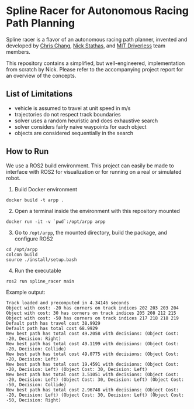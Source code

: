 # Spline Racer for Autonomous Racing Path Planning

Spline racer is a flavor of an autonomous racing path planner, invented and developed by [Chris Chang](mailto:cwkchang@mit.edu), [Nick Stathas](mailto:nistath@mit.edu), and [MIT Driverless](https://driverless.mit.edu) team members.

This repository contains a simplified, but well-engineered, implementation from scratch by Nick.
Please refer to the accompanying project report for an overview of the concepts.

## List of Limitations

- vehicle is assumed to travel at unit speed in m/s
- trajectories do not respect track boundaries
- solver uses a random heuristic and does exhaustive search
- solver considers fairly naive waypoints for each object
- objects are considered sequentially in the search

## How to Run

We use a ROS2 build environment. This project can easily be made to interface with ROS2 for visualization or for running on a real or simulated robot.

1. Build Docker environment
```
docker build -t arpp .
```

2. Open a terminal inside the environment with this repository mounted
```
docker run -it -v `pwd`:/opt/arpp arpp
```

3. Go to `/opt/arpp`, the mounted directory, build the package, and configure ROS2
```
cd /opt/arpp
colcon build
source ./install/setup.bash
```

4. Run the executable
```
ros2 run spline_racer main
```
Example output:
```
Track loaded and precomputed in 4.34146 seconds
Object with cost: -20 has corners on track indices 202 203 203 204
Object with cost: 30 has corners on track indices 205 208 212 215
Object with cost: -50 has corners on track indices 217 218 218 219
Default path has travel cost 38.9929
Default path has total cost 68.9929
New best path has total cost 49.2058 with decisions: (Object Cost: -20, Decision: Right)
New best path has total cost 49.1199 with decisions: (Object Cost: -20, Decision: Collide)
New best path has total cost 49.0775 with decisions: (Object Cost: -20, Decision: Left)
New best path has total cost 19.4591 with decisions: (Object Cost: -20, Decision: Left) (Object Cost: 30, Decision: Left)
New best path has total cost 3.51051 with decisions: (Object Cost: -20, Decision: Left) (Object Cost: 30, Decision: Left) (Object Cost: -50, Decision: Collide)
New best path has total cost 2.96748 with decisions: (Object Cost: -20, Decision: Left) (Object Cost: 30, Decision: Left) (Object Cost: -50, Decision: Right)
```
